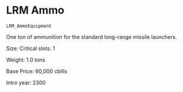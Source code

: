 # LRM Ammo

`LRM_AmmoEquipment`

One ton of ammunition for the standard long-range missile launchers.

Size: Critical slots: 1

Weight: 1.0 tons

Base Price: 60,000 cbills

Intro year: 2300

